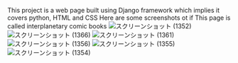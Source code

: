 This project is a web page built using Django framework which implies it covers python, HTML and CSS
Here are some screenshots ot if
This page is called interplanetary comic books
![スクリーンショット (1352)](https://github.com/LoiueFragosoUwUr/Distributed-Apps-project/assets/126754704/e02cd3a5-59ac-484a-bef4-f8908228e9c6)
![スクリーンショット (1366)](https://github.com/LoiueFragosoUwUr/Distributed-Apps-project/assets/126754704/8bba5aaf-f180-4a96-a0a0-a55e9fbaee7c)
![スクリーンショット (1361)](https://github.com/LoiueFragosoUwUr/Distributed-Apps-project/assets/126754704/18913f74-a03d-4b1e-bdb4-51a9f797a6aa)
![スクリーンショット (1356)](https://github.com/LoiueFragosoUwUr/Distributed-Apps-project/assets/126754704/7548cbf1-a87e-4285-a5f0-281b25da9d55)
![スクリーンショット (1355)](https://github.com/LoiueFragosoUwUr/Distributed-Apps-project/assets/126754704/34803568-4cca-4646-bfe1-a37491728673)
![スクリーンショット (1354)](https://github.com/LoiueFragosoUwUr/Distributed-Apps-project/assets/126754704/0515c362-6b51-43f3-baab-672a000839e3)
